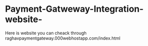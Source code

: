# Payment-Gatweway-Integration-website-
Here is website you can cheack through 
raghavpaymentgateway.000webhostapp.com/index.html
